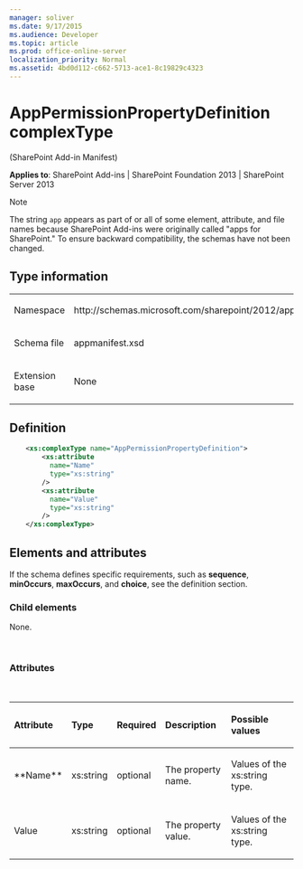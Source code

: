 ```yaml
---
manager: soliver
ms.date: 9/17/2015
ms.audience: Developer
ms.topic: article
ms.prod: office-online-server
localization_priority: Normal
ms.assetid: 4bd0d112-c662-5713-ace1-8c19829c4323
---
```


# AppPermissionPropertyDefinition complexType 

(SharePoint Add-in Manifest)

**Applies to**: SharePoint Add-ins | SharePoint Foundation 2013 | SharePoint Server 2013

> [!NOTE] 
> The string `app` appears as part of or all of some element, attribute, and file names because SharePoint Add-ins were originally called "apps for SharePoint." To ensure backward compatibility, the schemas have not been changed.

## Type information

<table>
<colgroup>
<col width="50%" />
<col width="50%" />
</colgroup>
<tbody>
<tr class="odd">
<td align="left"><p><span class="label">Namespace</span></p></td>
<td align="left"><p>http://schemas.microsoft.com/sharepoint/2012/app/manifest</p></td>
</tr>
<tr class="even">
<td align="left"><p><span class="label">Schema file</span></p></td>
<td align="left"><p>appmanifest.xsd</p></td>
</tr>
<tr class="odd">
<td align="left"><p><span class="label">Extension base</span></p></td>
<td align="left"><p>None</p></td>
</tr>
</tbody>
</table>

## Definition

```XML
    <xs:complexType name="AppPermissionPropertyDefinition">
        <xs:attribute 
          name="Name"
          type="xs:string"
        />
        <xs:attribute 
          name="Value"
          type="xs:string"
        />
    </xs:complexType>
```          

## Elements and attributes

If the schema defines specific requirements, such as **sequence**, **minOccurs**, **maxOccurs**, and **choice**, see the definition section.

### Child elements

None.

<br/>

### Attributes

<br/>

<table>
<colgroup>
<col width="15%" />
<col width="15%" />
<col width="15%" />
<col width="25%" />
<col width="30%" />
</colgroup>
<thead>
<tr class="header">
<th align="left"><p>Attribute</p></th>
<th align="left"><p>Type</p></th>
<th align="left"><p>Required</p></th>
<th align="left"><p>Description</p></th>
<th align="left"><p>Possible values</p></th>
</tr>
</thead>
<tbody>
<tr class="odd">
<td align="left"><p>**Name**</p></td>
<td align="left"><p>xs:string</p></td>
<td align="left"><p>optional</p></td>
<td align="left"><p>The property name.</p></td>
<td align="left"><p>Values of the xs:string type.</p></td>
</tr>
<tr class="even">
<td align="left"><p>Value</p></td>
<td align="left"><p>xs:string</p></td>
<td align="left"><p>optional</p></td>
<td align="left"><p>The property value.</p></td>
<td align="left"><p>Values of the xs:string type.</p></td>
</tr>
</tbody>
</table>








